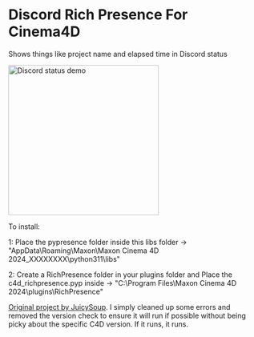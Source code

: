 # Discord Rich Presence For Cinema4D
 Shows things like project name and elapsed time in Discord status

<img width="300" alt="Discord status demo" src="https://i.imgur.com/yl9lDfj.png">

To install:

1: Place the pypresence folder inside this libs folder -> "AppData\Roaming\Maxon\Maxon Cinema 4D 2024_XXXXXXXX\python311\libs"

2: Create a RichPresence folder in your plugins folder and Place the c4d_richpresence.pyp inside -> "C:\Program Files\Maxon Cinema 4D 2024\plugins\RichPresence"



[Original project by JuicySoup](https://github.com/JuicySoup/Discord-Rich-Presence-For-Cinema4D/). I simply cleaned up some errors and removed the version check to ensure it will run if possible without being picky about the specific C4D version. If it runs, it runs.
